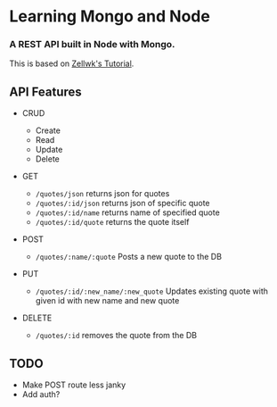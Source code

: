 # Learning Mongo and Node
### A REST API built in Node with Mongo.


This is based on [Zellwk's Tutorial](https://zellwk.com/blog/crud-express-mongodb/).


## API Features
* CRUD
  * Create
  * Read
  * Update
  * Delete

* GET
  * `/quotes/json` returns json for quotes
  * `/quotes/:id/json` returns json of specific quote
  * `/quotes/:id/name` returns name of specified quote
  * `/quotes/:id/quote` returns the quote itself

* POST
  * `/quotes/:name/:quote` Posts a new quote to the DB

* PUT
  * `/quotes/:id/:new_name/:new_quote` Updates existing quote with given id with new name and new quote

* DELETE
  * `/quotes/:id` removes the quote from the DB

## TODO
* Make POST route less janky
* Add auth?
